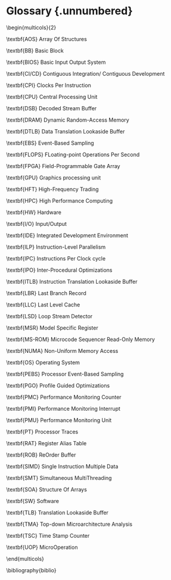 # Glossary {.unnumbered}

\begin{multicols}{2}

\textbf{AOS} Array Of Structures

\textbf{BB} Basic Block

\textbf{BIOS} Basic Input Output System

\textbf{CI/CD} Contiguous Integration/ Contiguous Development

\textbf{CPI} Clocks Per Instruction

\textbf{CPU} Central Processing Unit

\textbf{DSB} Decoded Stream Buffer

\textbf{DRAM} Dynamic Random-Access Memory

\textbf{DTLB} Data Translation Lookaside Buffer

\textbf{EBS} Event-Based Sampling

\textbf{FLOPS} FLoating-point Operations Per Second

\textbf{FPGA} Field-Programmable Gate Array

\textbf{GPU} Graphics processing unit

\textbf{HFT} High-Frequency Trading

\textbf{HPC} High Performance Computing

\textbf{HW} Hardware

\textbf{I/O} Input/Output

\textbf{IDE} Integrated Development Environment

\textbf{ILP} Instruction-Level Parallelism

\textbf{IPC} Instructions Per Clock cycle

\textbf{IPO} Inter-Procedural Optimizations

\textbf{ITLB} Instruction Translation Lookaside Buffer

\textbf{LBR} Last Branch Record

\textbf{LLC} Last Level Cache

\textbf{LSD} Loop Stream Detector

\textbf{MSR} Model Specific Register

\textbf{MS-ROM} Microcode Sequencer Read-Only Memory

\textbf{NUMA} Non-Uniform Memory Access

\textbf{OS} Operating System

\textbf{PEBS} Processor Event-Based Sampling

\textbf{PGO} Profile Guided Optimizations

\textbf{PMC} Performance Monitoring Counter

\textbf{PMI} Performance Monitoring Interrupt

\textbf{PMU} Performance Monitoring Unit

\textbf{PT} Processor Traces

\textbf{RAT} Register Alias Table

\textbf{ROB} ReOrder Buffer

\textbf{SIMD} Single Instruction Multiple Data

\textbf{SMT} Simultaneous MultiThreading

\textbf{SOA} Structure Of Arrays

\textbf{SW} Software

\textbf{TLB} Translation Lookaside Buffer

\textbf{TMA} Top-down Microarchitecture Analysis

\textbf{TSC} Time Stamp Counter

\textbf{UOP} MicroOperation

\end{multicols}

\bibliography{biblio}

